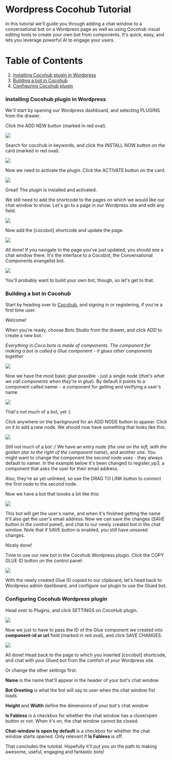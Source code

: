# Wordpress Cocohub Tutorial

In this tutorial we'll guide you through adding a chat window to a conversational bot on a Wordpress page as well as using Cocohub visual editing tools to create your own bot from components. It's quick, easy, and lets you leverage powerful AI to engage your users.

# Table of Contents

2. [Installing Cocohub plugin in Wordpress](#installInWP)
3. [Building a bot in Cocohub](#buildingInGlue)
4. [Configuring Cocohub plugin](#configurePlugin)

### Installing Cocohub plugin in Wordpress <a name="installInWP"/>

We'll start by opening our Wordpress dashboard, and selecting PLUGINS from the drawer.

Click the ADD NEW button (marked in red oval).

![](./screenshots/wp_cocobot/wp-add-plugin-illustrated.jpg)

Search for cocohub in keywords, and click the INSTALL NOW button on the card (marked in red oval).

![](./screenshots/wp_cocobot/install-coco-find-illustrated.jpg)

Now we need to activate the plugin. Click the ACTIVATE button on the card.

![](./screenshots/wp_cocobot/install-coco-activate-illustrated.jpg)

Great! The plugin is installed and activated.

We still need to add the shortcode to the pages on which we would like our chat window to show. Let's go to a page in our Wordpress site and edit any field.

![](./screenshots/wp_cocobot/wp-main-page-botless-illustrated.jpg)

Now add the [cocobot] shortcode and update the page.

![](./screenshots/wp_cocobot/wp-main-page-edit-with-cocobot-illustrated.jpg)

All done! If you navigate to the page you've just updated, you should see a chat window there. It's the interface to a Cocobot, the Conversational Components evangelist bot.

![](./screenshots/wp_cocobot/wp-main-page-with-bot.jpg)

You'll probably want to build your own bot, though, so let's get to that.

### Building a bot in Cocohub <a name="buildingInGlue"/>

Start by heading over to [Cocohub](https://cocohub.ai), and signing in or registering, if you're a first time user.

Welcome!

When you're ready, choose Bots Studio from the drawer, and click ADD to create a new bot.

_Everything in Coco bots is made of components. The component for making a bot is called a Glue component - it glues other components together_

![](./screenshots/wp_cocobot/bots-studio-empty-with-text.jpg)

Now we have the most basic glue possible - just a single node (_that's what we call components when they're in glue_). By default it points to a component called namer - a component for getting and verifying a user's name.

![](./screenshots/wp_cocobot/bots-studio-elements-explained.jpg)

That's not much of a bot, yet :)

Click anywhere on the background for an ADD NODE button to appear. Click on it to add a new node. We should now have something that looks like this:

![](./screenshots/wp_cocobot/bots-studio-2-nodes-unlinked.jpg)

Still not much of a bot :/ We have an entry node (_the one on the left, with the golden star to the right of the component name_), and another one. You might want to change the component the second node uses - they always default to namer. In the example below it's been changed to register_vp3, a component that asks the user for their email address.

Also, they're as yet unlinked, so use the DRAG TO LINK button to connect the first node to the second node.

Now we have a bot that loooks a bit like this:

![](./screenshots/wp_cocobot/bots-studio-2-nodes-explained.jpg)

This bot will get the user's name, and when it's finished getting the name it'll also get the user's email address. Now we can save the changes (_SAVE button in the control panel_), and chat to our newly created bot in the chat window. Note that if SAVE button is enabled, you still have unsaved changes.

Nicely done!

Time to use our new bot in the Cocohub Wordpress plugin. Click the COPY GLUE ID button on the control panel:

![](./screenshots/wp_cocobot/bots-studio-2-nodes-saved-illustrated.jpg)

With the newly created Glue ID copied to our clipboard, let's head back to Wordpress admin dashboard, and configure our plugin to use the Glued bot.

### Configuring Cocohub Wordpress plugin <a name="configurePlugin"/>

Head over to Plugins, and click SETTINGS on CocoHub plugin.

![](./screenshots/wp_cocobot/wp-add-plugin-choose-config-illustrated.jpg)

Now we just to have to pass the ID of the Glue component we created into **component-id or url** field (marked in red oval), and click SAVE CHANGES.

![](./screenshots/wp_cocobot/wp-add-plugin-coco-config-illustrated.jpg)

All done! Head back to the page to which you inserted [cocobot] shortcode, and chat with your Glued bot from the comfort of your Wordpress site.

Or change the other settings first:

**Name** is the name that'll appear in the header of your bot's chat window

**Bot Greeting** is what the bot will say to user when the chat window fist loads

**Height** and **Width** define the dimensions of your bot's chat window

**Is Fabless** is a checkbox for whether the chat window has a close/open button or not. When it's on, the chat window cannot be closed.

**Chat-window is open by default** is a checkbox for whether the chat window starts opened. Only relevant if **Is Fabless** is off.

That concludes the tutotial. Hopefully it'll put you on the path to making awesome, useful, engaging and fantastic bots!
